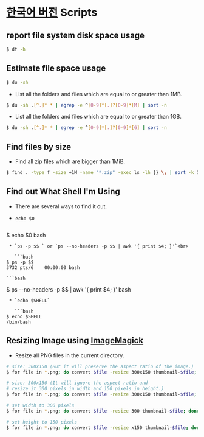 [한국어 버전](README-kr.md "한국어 버전")
Scripts
=======

## report file system disk space usage
```bash
$ df -h 
```

## Estimate file space usage
```bash
$ du -sh 
```

* List all the folders and files which are equal to or greater than 1MB.

```bash
$ du -sh .[^.]* * | egrep -e ^[0-9]*[.]?[0-9]*[M] | sort -n  
```

* List all the folders and files which are equal to or greater than 1GB.

```bash
$ du -sh .[^.]* * | egrep -e ^[0-9]*[.]?[0-9]*[G] | sort -n  
```

## Find files by size
* Find all zip files which are bigger than 1MiB.

```bash
$ find . -type f -size +1M -name "*.zip" -exec ls -lh {} \; | sort -k 5 -n 
```

## Find out What Shell I'm Using
* There are several ways to find it out.
 * `echo $0`

    ```bash
$ echo $0 
bash
```
 * `ps -p $$ ` or `ps --no-headers -p $$ | awk '{ print $4; }'`<br>

   ```bash
$ ps -p $$ 
3732 pts/6    00:00:00 bash
```
    ```bash
$ ps --no-headers -p $$ | awk '{ print $4; }' 
bash
```
 * `echo $SHELL`

   ```bash
$ echo $SHELL 
/bin/bash
```

## Resizing Image using [ImageMagick](http://www.imagemagick.org/ "ImageMagick")
* Resize all PNG files in the current directory.

```bash
# size: 300x150 (But it will preserve the aspect ratio of the image.)
$ for file in *.png; do convert $file -resize 300x150 thumbnail-$file; done 
```

```bash
# size: 300x150 (It will ignore the aspect ratio and
# resize it 300 pixels in width and 150 pixels in height.)
$ for file in *.png; do convert $file -resize 300x150 thumbnail-$file; done 
```

```bash
# set width to 300 pixels
$ for file in *.png; do convert $file -resize 300 thumbnail-$file; done 
```

```bash
# set height to 150 pixels
$ for file in *.png; do convert $file -resize x150 thumbnail-$file; done 
```

